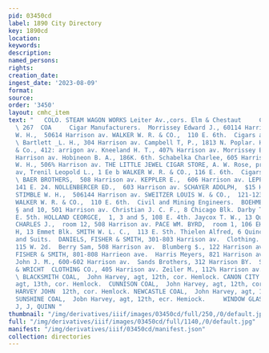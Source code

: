 ```yaml
---
pid: 03450cd
label: 1890 City Directory
key: 1890cd
location: 
keywords: 
description: 
named_persons: 
rights: 
creation_date: 
ingest_date: '2023-08-09'
format: 
source: 
order: '3450'
layout: cmhc_item
text: "   COLO. STEAM WAGON WORKS Leiter Av.,cors. Elm & Chestaut     CHARLES LEITZMANN
  \ 267  COA     Cigar Manufacturers.  Morrissey Edward J., 60114 Harrison av. STIMBLE
  W. H.,  50614 Harrison av. WALKER W. R. & CO.,  110 E. 6th.  Cigars and Tobacco.
  \ Bartlett _L. H., 304 Harrison av. Campbell T, P., 1813 N. Poplar. Hamill M. P.
  & Co., 412: arrigon av. Kneeland H. T., 407% Harrison av. Morrissey Edward J., 60134
  Harrison av. Hobineon B. A., 186K. 6th. Schabelka Charlee, 605 Harrison av. STIMBLE
  W. H., 506% Harrison av. THE LITTLE JEWEL CIGAR STORE, A. W. Rose, proprs 217 Harrison
  av, Trenil Leopold L., 1 Ee b WALKER W. R. & CO., 116 E. 6th.  Cigars— Wholesale.
  \ BAER BROTHERS,  508 Harrison av. KEPPLER E.,  606 Harrison av. LEPPEL B  189 and
  141 E. 24. NOLLENBERCER ED.,  603 Harrison av. SCHAYER ADOLPH,  $15 Harrison av.
  STIMBLE W. H.,  506144 Harrison av. SWEITZER LOUIS W. & CO.,  121-1238 W. Chestnut.
  WALKER W. R. & CO.,  110 E. 6th.  Civil and Mining Engineers.  BOEHMER MAX.,  rooms
  § and 10, 501 Harrison av. Christian J. C. F., 8 Chicago Blk. Darby Thomae L., 110
  E. 5th. HOLLAND CEORGCE,  1, 3 and 5, 108 E. 4th. Jaycox T. W., 13 Quincy Bik. MOORE
  CHARLES J.,  room 12, 508 Harrison av. PACE WM. BYRD,  room 1, 106 EH. 4th. Platt
  H, 13 Emmet Blk. SMITH W. L. C.,  113 E. Sth. Thielen Alfred, 6 Quincy Blx.  Cloaks
  and Suits.  DANIELS, FISHER & SMITH, 301-803 Harrison av.  Clothing.  Bergman J.,
  115 W. 2d.  Berry Sam, 508 Harrison av.  Blumberg $., 122 Harrison av.  DANIELS,
  FISHER & SMITH, 801-808 Harrieon ave.  Harris Meyers, 821 Harrison av.  McRobbie
  John J. M., 600-602 Harrison av.  Sands Brothers, 312 Harrison BY.  SKINNER BROS.
  & WRICHT  CLOTHING CO., 405 Harrison av. Zeiler M., 112% Harrison av.  Coal Dealers.
  \ BLACKSMITH COAL,  John Harvey, agt, 12th, cor. Hemlock. CANON CITY COAL  ohn Harvey,
  agt, 13th, cor. Hemlock.  CUNNISON COAL,  John Harvey, agt, 12th, cor. Hemlock.
  HARVEY JOHN  12th, cor. Hemlock. NEWCASTLE COAL,  John Harvey, agt, 12th, cor. Hemlock.
  SUNSHINE COAL,  Jobn Harvey, agt, 12th, ecr. Hemiock.     WINDOW GLASS, srs staxer.
  J, J, QUINN "
thumbnail: "/img/derivatives/iiif/images/03450cd/full/250,/0/default.jpg"
full: "/img/derivatives/iiif/images/03450cd/full/1140,/0/default.jpg"
manifest: "/img/derivatives/iiif/03450cd/manifest.json"
collection: directories
---
```

